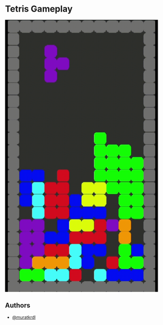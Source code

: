 
# Tetris Gameplay

<img src="https://github.com/muratkrdl/Tetris/blob/main/Tetris-Gameplay.gif" width="auto">


## Authors

- [@muratkrdl](https://github.com/muratkrdl)

